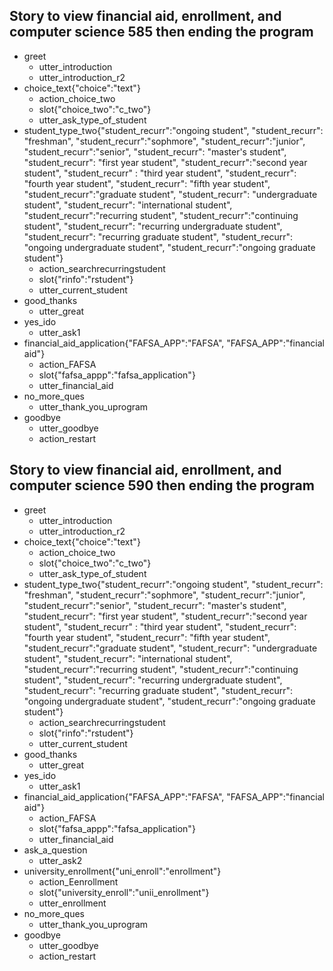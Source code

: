<!--
## Karen Salinas
## CSC 590
## Story for fafsa, enrollment with an ending
-->



## Story to view financial aid, enrollment, and computer science 585 then ending the program
* greet
  - utter_introduction
  - utter_introduction_r2
* choice_text{"choice":"text"}
  - action_choice_two
  - slot{"choice_two":"c_two"}
  - utter_ask_type_of_student
* student_type_two{"student_recurr":"ongoing student", "student_recurr": "freshman", "student_recurr":"sophmore", "student_recurr":"junior", "student_recurr":"senior", "student_recurr": "master's student", "student_recurr": "first year  student", "student_recurr":"second year student", "student_recurr" : "third year student", "student_recurr": "fourth year student", "student_recurr": "fifth year student", "student_recurr":"graduate student", "student_recurr": "undergraduate student", "student_recurr": "international student", "student_recurr":"recurring student", "student_recurr":"continuing student", "student_recurr": "recurring undergraduate student", "student_recurr": "recurring graduate student", "student_recurr": "ongoing undergraduate student", "student_recurr":"ongoing graduate student"}
  - action_searchrecurringstudent
  - slot{"rinfo":"rstudent"}
  - utter_current_student
* good_thanks
  - utter_great
* yes_ido
  - utter_ask1
* financial_aid_application{"FAFSA_APP":"FAFSA", "FAFSA_APP":"financial aid"}
  - action_FAFSA
  - slot{"fafsa_appp":"fafsa_application"}
  - utter_financial_aid
* no_more_ques
  - utter_thank_you_uprogram
* goodbye
  - utter_goodbye
  - action_restart


<!--===================================================-->
<!--===================================================-->

## Story to view financial aid, enrollment, and computer science 590 then ending the program
* greet
  - utter_introduction
  - utter_introduction_r2
* choice_text{"choice":"text"}
  - action_choice_two
  - slot{"choice_two":"c_two"}
  - utter_ask_type_of_student
* student_type_two{"student_recurr":"ongoing student", "student_recurr": "freshman", "student_recurr":"sophmore", "student_recurr":"junior", "student_recurr":"senior", "student_recurr": "master's student", "student_recurr": "first year  student", "student_recurr":"second year student", "student_recurr" : "third year student", "student_recurr": "fourth year student", "student_recurr": "fifth year student", "student_recurr":"graduate student", "student_recurr": "undergraduate student", "student_recurr": "international student", "student_recurr":"recurring student", "student_recurr":"continuing student", "student_recurr": "recurring undergraduate student", "student_recurr": "recurring graduate student", "student_recurr": "ongoing undergraduate student", "student_recurr":"ongoing graduate student"}
  - action_searchrecurringstudent
  - slot{"rinfo":"rstudent"}
  - utter_current_student
* good_thanks
  - utter_great
* yes_ido
  - utter_ask1
* financial_aid_application{"FAFSA_APP":"FAFSA", "FAFSA_APP":"financial aid"}
  - action_FAFSA
  - slot{"fafsa_appp":"fafsa_application"}
  - utter_financial_aid
* ask_a_question
  - utter_ask2
* university_enrollment{"uni_enroll":"enrollment"}
  - action_Eenrollment
  - slot{"university_enroll":"unii_enrollment"}
  - utter_enrollment
* no_more_ques
  - utter_thank_you_uprogram
* goodbye
  - utter_goodbye
  - action_restart

